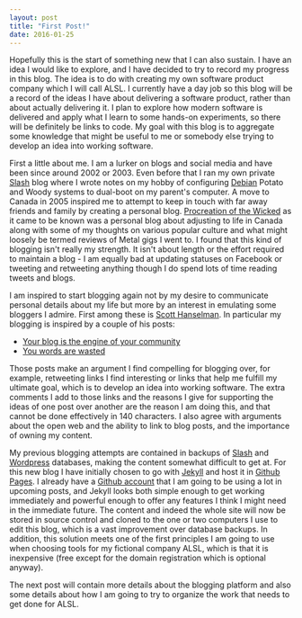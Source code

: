 ```yaml
---
layout: post
title: "First Post!"
date: 2016-01-25
---
```

Hopefully this is the start of something new that I can also sustain.  I have an idea I would like to explore, and I have decided to try to record my progress in this blog.  The idea is to do with creating my own software product company which I will call ALSL.  I currently have a day job so this blog will be a record of the ideas I have about delivering a software product, rather than about actually delivering it.  I plan to explore how modern software is delivered and apply what I learn to some hands-on experiments, so there will be definitely be links to code.  My goal with this blog is to aggregate some knowledge that might be useful to me or somebody else trying to develop an idea into working software.

First a little about me.  I am a lurker on blogs and social media and have been since around 2002 or 2003.  Even before that I ran my own private [Slash](http://www.slashcode.com) blog where I wrote notes on my hobby of configuring [Debian](http://www.debian.org) Potato and Woody systems to dual-boot on my parent's computer.  A move to Canada in 2005 inspired me to attempt to keep in touch with far away friends and family by creating a personal blog. [Procreation of the Wicked](http://web.archive.org/web/20131227112907/http://www.michael-shogren.com/blog/) as it came to be known was a personal blog about adjusting to life in Canada along with some of my thoughts on various popular culture and what might loosely be termed reviews of Metal gigs I went to.  I found that this kind of blogging isn't really my strength.  It isn't about length or the effort required to maintain a blog - I am equally bad at updating statuses on Facebook or tweeting and retweeting anything though I do spend lots of time reading tweets and blogs.

I am inspired to start blogging again not by my desire to communicate personal details about my life but more by an interest in emulating some bloggers I admire.  First among these is [Scott Hanselman](http://www.hanselman.com/blog).  In particular my blogging is inspired by a couple of his posts:
- [Your blog is the engine of your community](http://www.hanselman.com/blog/YourBlogIsTheEngineOfCommunity.aspx)
- [You words are wasted](http://www.hanselman.com/blog/YourWordsAreWasted.aspx)

Those posts make an argument I find compelling for blogging over, for example, retweeting links I find interesting or links that help me fulfill my ultimate goal, which is to develop an idea into working software.  The extra comments I add to those links and the reasons I give for supporting the ideas of one post over another are the reason I am doing this, and that cannot be done effectively in 140 characters.  I also agree with arguments about the open web and the ability to link to blog posts, and the importance of owning my content.

My previous blogging attempts are contained in backups of [Slash](http://www.slashcode.com) and [Wordpress](https://wordpress.org/) databases, making the content somewhat difficult to get at.  For this new blog I have initially chosen to go with [Jekyll](http://jekyllrb.com) and host it in [Github Pages](https://pages.github.com/).  I already have a [Github account](https://github.com/mshogren) that I am going to be using a lot in upcoming posts, and Jekyll looks both simple enough to get working immediately and powerful enough to offer any features I think I might need in the immediate future.  The content and indeed the whole site will now be stored in source control and cloned to the one or two computers I use to edit this blog, which is a vast improvement over database backups. In addition, this solution meets one of the first principles I am going to use when choosing tools for my fictional company ALSL, which is that it is inexpensive (free except for the domain registration which is optional anyway). 

The next post will contain more details about the blogging platform and also some details about how I am going to try to organize the work that needs to get done for ALSL.
